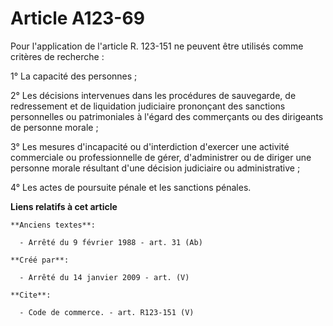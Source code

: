# Article A123-69

Pour l'application de l'article R. 123-151 ne peuvent être utilisés comme critères de recherche :

1° La capacité des personnes ; 

2° Les décisions intervenues dans les procédures de sauvegarde, de redressement et de liquidation judiciaire prononçant des
sanctions personnelles ou patrimoniales à l'égard des commerçants ou des dirigeants de personne morale ;

3° Les mesures d'incapacité ou d'interdiction d'exercer une activité commerciale ou professionnelle de gérer, d'administrer
ou de diriger une personne morale résultant d'une décision judiciaire ou administrative ; 

4° Les actes de poursuite pénale et les sanctions pénales.

**Liens relatifs à cet article**

	**Anciens textes**:

	  - Arrêté du 9 février 1988 - art. 31 (Ab)

	**Créé par**:

	  - Arrêté du 14 janvier 2009 - art. (V)

	**Cite**:

	  - Code de commerce. - art. R123-151 (V)
